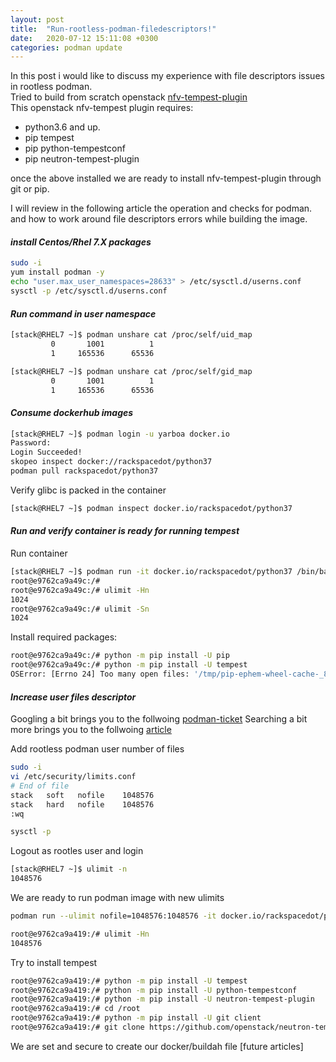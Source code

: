 ```yaml
---
layout: post
title:  "Run-rootless-podman-filedescriptors!"
date:   2020-07-12 15:11:08 +0300
categories: podman update
---
```


In this post i would like to discuss my experience with file descriptors
 issues in rootless podman.  
Tried to build from scratch openstack [nfv-tempest-plugin][1]  
This openstack nfv-tempest plugin requires:
* python3.6 and up.  
* pip tempest  
* pip  python-tempestconf  
* pip  neutron-tempest-plugin   

once the above installed we are ready to install nfv-tempest-plugin
through git or pip.

I will review in the following article the operation and checks for podman.
and how to work around file descriptors errors while building the image.

#### _**install Centos/Rhel 7.X packages**_

```bash
sudo -i
yum install podman -y
echo "user.max_user_namespaces=28633" > /etc/sysctl.d/userns.conf
sysctl -p /etc/sysctl.d/userns.conf
```

#### _**Run command  in user namespace**_

```bash
[stack@RHEL7 ~]$ podman unshare cat /proc/self/uid_map
         0       1001          1
         1     165536      65536

[stack@RHEL7 ~]$ podman unshare cat /proc/self/gid_map
         0       1001          1
         1     165536      65536
```


#### _**Consume dockerhub images**_

```bash
[stack@RHEL7 ~]$ podman login -u yarboa docker.io
Password: 
Login Succeeded!
skopeo inspect docker://rackspacedot/python37
podman pull rackspacedot/python37
```

Verify glibc is packed in the container

```bash
[stack@RHEL7 ~]$ podman inspect docker.io/rackspacedot/python37
```

#### _**Run and verify container is ready for running tempest**_

Run container 
```bash
[stack@RHEL7 ~]$ podman run -it docker.io/rackspacedot/python37 /bin/bash
root@e9762ca9a49c:/# 
root@e9762ca9a49c:/# ulimit -Hn
1024
root@e9762ca9a49c:/# ulimit -Sn
1024
```

Install required packages:
```bash
root@e9762ca9a49c:/# python -m pip install -U pip
root@e9762ca9a49c:/# python -m pip install -U tempest
OSError: [Errno 24] Too many open files: '/tmp/pip-ephem-wheel-cache-_8l0t8s7'
```
#### _**Increase user files descriptor**_

Googling a bit brings you to the follwoing [podman-ticket][2]
Searching a bit more brings you to the follwoing [article][3] 

Add rootless podman user number of files
```bash
sudo -i
vi /etc/security/limits.conf
# End of file
stack   soft   nofile    1048576
stack   hard   nofile    1048576
:wq

sysctl -p
```
Logout as rootles user and login

```bash
[stack@RHEL7 ~]$ ulimit -n
1048576
```
We are ready to run podman image with new ulimits
```bash
podman run --ulimit nofile=1048576:1048576 -it docker.io/rackspacedot/python37 /bin/bash

root@e9762ca9a419:/# ulimit -Hn
1048576
```

Try to install tempest
```bash
root@e9762ca9a419:/# python -m pip install -U tempest
root@e9762ca9a419:/# python -m pip install -U python-tempestconf
root@e9762ca9a419:/# python -m pip install -U neutron-tempest-plugin
root@e9762ca9a419:/# cd /root
root@e9762ca9a419:/# python -m pip install -U git client
root@e9762ca9a419:/# git clone https://github.com/openstack/neutron-tempest-plugin.git
```

We are set and secure to create our docker/buildah file [future articles]

[1]: https://github.com/redhat-openstack/nfv-tempest-plugin
[2]: https://github.com/containers/podman/issues/5526
[3]: https://www.unixarena.com/2013/12/how-to-increase-ulimit-values-in-redhat.html